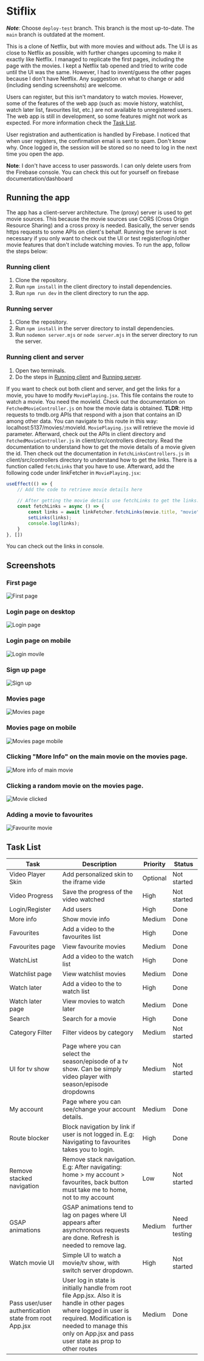 # Stiflix

***Note***: Choose `deploy-test` branch. This branch is the most up-to-date. The `main` branch is outdated at the moment.

This is a clone of Netflix, but with more movies and without ads. The UI is as close
to Netflix as possible, with further changes upcoming to make it exactly like Netflix. I managed
to replicate the first pages, including the page with the movies. I kept a Netflix tab opened and
tried to write code until the UI was the same. However, I had to invent/guess the other 
pages because I don't have Netflix. Any suggestion on what to change or add (including sending screenshots)
are welcome.

Users can register, but this isn't mandatory to watch movies. However, some of the features
of the web app (such as: movie history, watchlist, watch later list, favourites list, etc.) 
are not available to unregistered users. The web app is still in development, so some features
might not work as expected. For more information check the [Task List](#task-list).

User registration and authentication is handled by Firebase. I noticed that when user registers, 
the confirmation email is sent to spam. Don't know why. Once logged in, the session will be stored
so no need to log in the next time you open the app.

**Note**: I don't have access to user passwords. I can only delete users from the Firebase console. You can check this out for yourself on firebase documentation/dashboard

## Running the app
The app has a client-server architecture. The (proxy) server is used to get movie sources. This because
the movie sources use CORS (Cross Origin Resource Sharing) and a cross proxy is needed. Basically, the server
sends https requests to some APIs on client's behalf. Running the server
is not necessary if you only want to check out the UI or test register/login/other movie features that
don't include watching movies. To run the app, follow the steps below:

### Running client

1. Clone the repository.
2. Run `npm install` in the client directory to install dependencies.
3. Run `npm run dev` in the client directory to run the app.

### Running server

1. Clone the repository.
2. Run `npm install` in the server directory to install dependencies.
3. Run `nodemon server.mjs` or `node server.mjs` in the server directory to run the server.

### Running client and server

1. Open two terminals.
2. Do the steps in [Running client](#running-client) and [Running server](#running-server).

If you want to check out both client and server, and get the links for a movie, you have to modify `MoviePlaying.jsx`.
This file contains the route to watch a movie. You need the movieId. Check out the documentation on `FetchedMovieController.js` 
on how the movie data is obtained. **TLDR**: Http requests to tmdb.org APIs that respond with a json that contains an ID among other data. You can 
navigate to this route in this way: localhost:5137/movies/:movieId. `MoviePlaying.jsx` will retrieve the movie id parameter. 
Afterward, check out the APIs in client directory and `FetchedMovieController.js` in client/src/controllers directory. Read the 
documentation to understand how to get the movie details of a movie given the id. Then check out the documentation in 
`FetchLinksControllers.js` in client/src/controllers directory to understand how to get the links. There is a function called 
`fetchLinks` that you have to use. Afterward, add the following code under linkFetcher in `MoviePlaying.jsx`:

```javascript
useEffect(() => {
    // Add the code to retrieve movie details here
    
    // After getting the movie details use fetchLinks to get the links.
    const fetchLinks = async () => {
        const links = await linkFetcher.fetchLinks(movie.title, "movie", movie.release_date, movie.id);
        setLinks(links);
        console.log(links);
    }
}, [])
```
You can check out the links in console.

## Screenshots

### First page
![First page](/screenshots/initial%20scr.png)
### Login page on desktop
![Login page](/screenshots/login%20scr.png)
### Login page on mobile
![Login movile](/screenshots/signin%20mobile.png)
### Sign up page
![Sign up](/screenshots/signup%20scr.png)
### Movies page
![Movies page](/screenshots/main%20scr.png)
### Movies page on mobile
![Movies page mobile](/screenshots/main%20mobile.png)
### Clicking "More Info" on the main movie on the movies page.
![More info of main movie](/screenshots/mainmoreinfo%20scr.png)
### Clicking a random movie on the movies page.
![Movie clicked](/screenshots/movieinfo%20scr.png)
### Adding a movie to favourites
![Favourite movie](/screenshots/moviefavourite%20scr.png)


## Task List

| Task                                                  | Description                                                                                                                                                                                                                        | Priority | Status               |
|-------------------------------------------------------|------------------------------------------------------------------------------------------------------------------------------------------------------------------------------------------------------------------------------------|----------|----------------------|
| Video Player Skin                                     | Add personalized skin to the iframe vide                                                                                                                                                                                           | Optional | Not started          |
| Video Progress                                        | Save the progress of the video watched                                                                                                                                                                                             | High     | Not started          |
| Login/Register                                        | Add users                                                                                                                                                                                                                          | High     | Done                 |
| More info                                             | Show movie info                                                                                                                                                                                                                    | Medium   | Done                 |
| Favourites                                            | Add a video to the favourites list                                                                                                                                                                                                 | High     | Done                 |
| Favourites page                                       | View favourite movies                                                                                                                                                                                                              | Medium   | Done                 |
| WatchList                                             | Add a video to the watch list                                                                                                                                                                                                      | High     | Done                 |
| Watchlist page                                        | View watchlist movies                                                                                                                                                                                                              | Medium   | Done                 |
| Watch later                                           | Add a video to the to watch list                                                                                                                                                                                                   | High     | Done                 |
| Watch later page                                      | View movies to watch later                                                                                                                                                                                                         | Medium   | Done                 |
| Search                                                | Search for a movie                                                                                                                                                                                                                 | High     | Done                 |
| Category Filter                                       | Filter videos by category                                                                                                                                                                                                          | Medium   | Not started          |
| UI for tv show                                        | Page where you can select the season/episode of a tv show. Can be simply video player with season/episode dropdowns                                                                                                                | Medium   | Not started          |
| My account                                            | Page where you can see/change your account details.                                                                                                                                                                                | Medium   | Done                 |
| Route blocker                                         | Block navigation by link if user is not logged in. E.g: Navigating to favourites takes you to login.                                                                                                                               | High     | Done                 |
| Remove stacked navigation                             | Remove stack navigation. E.g: After navigating: home > my account > favourites, back button must take me to home, not to my account                                                                                                | Low      | Not started          |
| GSAP animations                                       | GSAP animations tend to lag on pages where UI appears after asynchronous requests are done. Refresh is needed to remove lag.                                                                                                       | Medium   | Need further testing |
| Watch movie UI                                        | Simple UI to watch a movie/tv show, with switch server dropdown.                                                                                                                                                                   | High     | Not started          |
| Pass user/user authentication state from root App.jsx | User log in state is initially handle from root file App.jsx. Also it is handle in other pages where logged in user is required. Modification is needed to manage this only on App.jsx and pass user state as prop to other routes | Medium   | Done                 |






